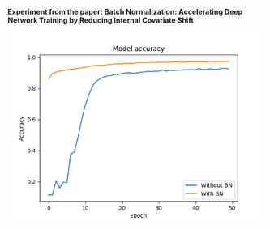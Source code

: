**Experiment from the paper: Batch Normalization: Accelerating Deep Network Training by Reducing Internal Covariate Shift**

![alt text](bn_expt.png "Batch Norm Experiment")
